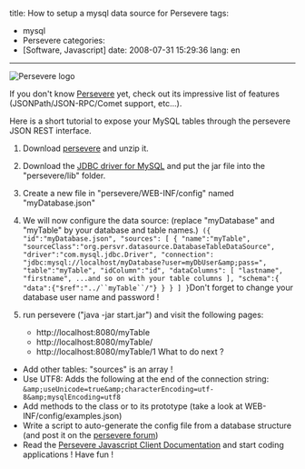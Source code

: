 title: How to setup a mysql data source for Persevere
tags:
- mysql
- Persevere
categories:
- [Software, Javascript]
date: 2008-07-31 15:29:36
lang: en
---

![Persevere logo](http://persevere.sitepen.com/res/persevere.png)

If you don't know [Persevere](http://persevere.sitepen.com/) yet, check out its impressive list of features (JSONPath/JSON-RPC/Comet support, etc...).

Here is a short tutorial to expose your MySQL tables through the persevere JSON REST interface.

1.  Download [persevere](http://code.google.com/p/persevere-framework/) and unzip it.
2.  Download the [JDBC driver for MySQL](http://dev.mysql.com/downloads/connector/j/5.1.html) and put the jar file into the "persevere/lib" folder.
3.  Create a new file in "persevere/WEB-INF/config" named "myDatabase.json"
4.  We will now configure the data source: (replace "myDatabase" and "myTable" by your database and table names.)`
({
"id":"myDatabase.json",
"sources": [
{
"name":"myTable",
"sourceClass":"org.persvr.datasource.DatabaseTableDataSource",
"driver":"com.mysql.jdbc.Driver",
"connection":
"jdbc:mysql://localhost/myDatabase?user=myDbUser&amp;pass=",
"table":"myTable",
"idColumn":"id",
"dataColumns": [
"lastname",
"firstname",
...and so on with your table columns
],
"schema":{
"data":{"$ref":"../``myTable``/"}
}
}
]
}`Don't forget to change your database user name and password !
5.  run persevere ("java -jar start.jar") and visit the following pages:

    *   http://localhost:8080/myTable
    *   http://localhost:8080/myTable/
    *   http://localhost:8080/myTable/1
What to do next ?

*   Add other tables: "sources" is an array !
*   Use UTF8:  Adds the following at the end of  the connection string: `&amp;useUnicode=true&amp;characterEncoding=utf-8&amp;mysqlEncoding=utf8`
*   Add methods to the class or to its prototype (take a look at WEB-INF/config/examples.json)
*   Write a script to auto-generate the config file from a database structure (and post it on the [persevere forum](http://groups.google.com/group/persevere-framework))
*   Read the [Persevere Javascript Client Documentation](http://persevere.sitepen.com/persevere-client-readme.html) and start coding applications !
Have fun !